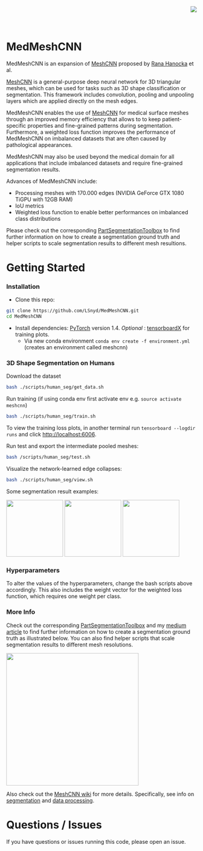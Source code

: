 <img src='docs/imgs/C60.png' align="right">
<br><br><br>


# MedMeshCNN

MedMeshCNN is an expansion of [MeshCNN](https://ranahanocka.github.io/MeshCNN/) proposed by  [Rana Hanocka](https://www.cs.tau.ac.il/~hanocka/) et al. 

[MeshCNN](https://ranahanocka.github.io/MeshCNN/) is a general-purpose deep neural network for 3D triangular meshes, which can be used for tasks such as 3D shape classification or segmentation. This framework includes convolution, pooling and unpooling layers which are applied directly on the mesh edges.

MedMeshCNN enables the use of [MeshCNN](https://ranahanocka.github.io/MeshCNN/) for medical surface meshes through an improved memory efficiency that allows to 
to keep patient-specific properties and fine-grained patterns during segmentation. Furthermore, a weighted loss function improves the performance of MedMeshCNN on imbalanced datasets that are often caused by pathological appearances. 

MedMeshCNN may also be used beyond the medical domain for all applications that include imbalanced datasets and require fine-grained segmentation results.

Advances of MedMeshCNN include: 
* Processing meshes with 170.000 edges (NVIDIA GeForce GTX 1080 TiGPU with 12GB RAM)
* IoU metrics
* Weighted loss function to enable better performances on imbalanced class distributions

Please check out the corresponding [PartSegmentationToolbox](https://github.com/LSnyd/PartSegmentationToolbox) to find further information on how to create a  segmentation ground truth and helper scripts to scale segmentation results to different mesh resultions. 


# Getting Started


### Installation
- Clone this repo:
```bash
git clone https://github.com/LSnyd/MedMeshCNN.git
cd MedMeshCNN
```
- Install dependencies: [PyTorch](https://pytorch.org/) version 1.4. <i> Optional </i>: [tensorboardX](https://github.com/lanpa/tensorboardX) for training plots.
  - Via new conda environment `conda env create -f environment.yml` (creates an environment called meshcnn)


### 3D Shape Segmentation on Humans
Download the dataset
```bash
bash ./scripts/human_seg/get_data.sh
```

Run training (if using conda env first activate env e.g. ```source activate meshcnn```)
```bash
bash ./scripts/human_seg/train.sh
```

To view the training loss plots, in another terminal run ```tensorboard --logdir runs``` and click [http://localhost:6006](http://localhost:6006).

Run test and export the intermediate pooled meshes:
```bash
bash /scripts/human_seg/test.sh
```

Visualize the network-learned edge collapses:
```bash
bash ./scripts/human_seg/view.sh
```

Some segmentation result examples:

<img src="/docs/imgs/shrec__10_0.png" height="150px"/> <img src="/docs/imgs/shrec__14_0.png" height="150px"/> <img src="/docs/imgs/shrec__2_0.png" height="150px"/> 

### Hyperparameters

To alter the values of the hyperparameters, change the bash scripts above accordingly. 
This also includes the weight vector for the weighted loss function, which requires one weight per class. 



### More Info


Check out the corresponding [PartSegmentationToolbox](https://github.com/LSnyd/PartSegmentationToolbox) and my [medium article](https://medium.com/@lisa_81193/how-to-perform-a-3d-segmentation-in-blender-2-82-d87300305f3f) to find further information on how to create a segmentation ground truth as illustrated below. You can also find helper scripts that scale segmentation results to different mesh resolutions. 

<img src='docs/imgs/C060_seg_fine.png' align="center" width="350px">

Also check out the [MeshCNN wiki](https://github.com/ranahanocka/MeshCNN/wiki) for more details. Specifically, see info on [segmentation](https://github.com/ranahanocka/MeshCNN/wiki/Segmentation) and [data processing](https://github.com/ranahanocka/MeshCNN/wiki/Data-Processing).


# Questions / Issues
If you have questions or issues running this code, please open an issue.